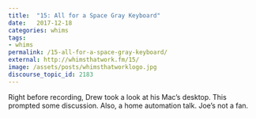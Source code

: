 ```yaml
---
title:  "15: All for a Space Gray Keyboard"
date:   2017-12-18
categories: whims
tags:
- whims
permalink: /15-all-for-a-space-gray-keyboard/
external: http://whimsthatwork.fm/15/
image: /assets/posts/whimsthatworklogo.jpg
discourse_topic_id: 2183
---
```

Right before recording, Drew took a look at his Mac’s desktop. This prompted some discussion. Also, a home automation talk. Joe’s not a fan.
<!--more-->
